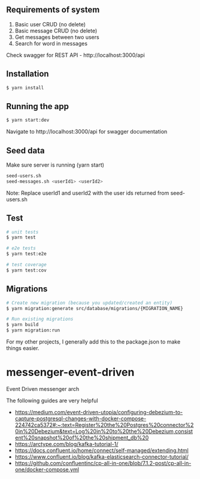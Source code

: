 ## Requirements of system
1. Basic user CRUD (no delete)
2. Basic message CRUD (no delete)
3. Get messages between two users
4. Search for word in messages

Check swagger for REST API - http://localhost:3000/api

## Installation

```bash
$ yarn install
```

## Running the app

```bash
$ yarn start:dev
```

Navigate to http://localhost:3000/api for swagger documentation

## Seed data
Make sure server is running (yarn start)
```bash
seed-users.sh
seed-messages.sh <userId1> <userId2>
```
Note: Replace userId1 and userId2 with the user ids returned from seed-users.sh

## Test

```bash
# unit tests
$ yarn test

# e2e tests
$ yarn test:e2e

# test coverage
$ yarn test:cov
```

## Migrations
```bash
# Create new migration (because you updated/created an entity)
$ yarn migration:generate src/database/migrations/{MIGRATION_NAME}

# Run existing migrations
$ yarn build
$ yarn migration:run 
```
For my other projects, I generally add this to the package.json to make things easier.



# messenger-event-driven
Event Driven messenger arch

The following guides are very helpful
- https://medium.com/event-driven-utopia/configuring-debezium-to-capture-postgresql-changes-with-docker-compose-224742ca5372#:~:text=Register%20the%20Postgres%20connector%20in%20Debezium&text=Log%20in%20to%20the%20Debezium,consistent%20snapshot%20of%20the%20shipment_db%20
- https://arctype.com/blog/kafka-tutorial-1/
- https://docs.confluent.io/home/connect/self-managed/extending.html
- https://www.confluent.io/blog/kafka-elasticsearch-connector-tutorial/
- https://github.com/confluentinc/cp-all-in-one/blob/7.1.2-post/cp-all-in-one/docker-compose.yml
